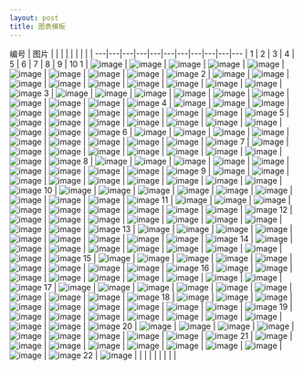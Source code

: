 ```yaml
---
layout: post
title: 图表模板
---
```

编号 | 图片 |  |  |  |  |  |  |  |  | 
---|---|---|---|---|---|---|---|---|---|---
 | 1 | 2 | 3 | 4 | 5 | 6 | 7 | 8 | 9 | 10
1 | ![image](http://xxcczz.github.io/Excel模板-211组可视化图表\编号-(1).jpg) | ![image](http://xxcczz.github.io/Excel模板-211组可视化图表\编号-(2).jpg) | ![image](http://xxcczz.github.io/Excel模板-211组可视化图表\编号-(3).jpg) | ![image](http://xxcczz.github.io/Excel模板-211组可视化图表\编号-(4).jpg) | ![image](http://xxcczz.github.io/Excel模板-211组可视化图表\编号-(5).jpg) | ![image](http://xxcczz.github.io/Excel模板-211组可视化图表\编号-(6).jpg) | ![image](http://xxcczz.github.io/Excel模板-211组可视化图表\编号-(7).jpg) | ![image](http://xxcczz.github.io/Excel模板-211组可视化图表\编号-(8).jpg) | ![image](http://xxcczz.github.io/Excel模板-211组可视化图表\编号-(9).jpg) | ![image](http://xxcczz.github.io/Excel模板-211组可视化图表\编号-(10).jpg)
2 | ![image](http://xxcczz.github.io/Excel模板-211组可视化图表\编号-(11).jpg) | ![image](http://xxcczz.github.io/Excel模板-211组可视化图表\编号-(12).jpg) | ![image](http://xxcczz.github.io/Excel模板-211组可视化图表\编号-(13).jpg) | ![image](http://xxcczz.github.io/Excel模板-211组可视化图表\编号-(14).jpg) | ![image](http://xxcczz.github.io/Excel模板-211组可视化图表\编号-(15).jpg) | ![image](http://xxcczz.github.io/Excel模板-211组可视化图表\编号-(16).jpg) | ![image](http://xxcczz.github.io/Excel模板-211组可视化图表\编号-(17).jpg) | ![image](http://xxcczz.github.io/Excel模板-211组可视化图表\编号-(18).jpg) | ![image](http://xxcczz.github.io/Excel模板-211组可视化图表\编号-(19).jpg) | ![image](http://xxcczz.github.io/Excel模板-211组可视化图表\编号-(20).jpg)
3 | ![image](http://xxcczz.github.io/Excel模板-211组可视化图表\编号-(21).jpg) | ![image](http://xxcczz.github.io/Excel模板-211组可视化图表\编号-(22).jpg) | ![image](http://xxcczz.github.io/Excel模板-211组可视化图表\编号-(23).jpg) | ![image](http://xxcczz.github.io/Excel模板-211组可视化图表\编号-(24).jpg) | ![image](http://xxcczz.github.io/Excel模板-211组可视化图表\编号-(25).jpg) | ![image](http://xxcczz.github.io/Excel模板-211组可视化图表\编号-(26).jpg) | ![image](http://xxcczz.github.io/Excel模板-211组可视化图表\编号-(27).jpg) | ![image](http://xxcczz.github.io/Excel模板-211组可视化图表\编号-(28).jpg) | ![image](http://xxcczz.github.io/Excel模板-211组可视化图表\编号-(29).jpg) | ![image](http://xxcczz.github.io/Excel模板-211组可视化图表\编号-(30).jpg)
4 | ![image](http://xxcczz.github.io/Excel模板-211组可视化图表\编号-(31).jpg) | ![image](http://xxcczz.github.io/Excel模板-211组可视化图表\编号-(32).jpg) | ![image](http://xxcczz.github.io/Excel模板-211组可视化图表\编号-(33).jpg) | ![image](http://xxcczz.github.io/Excel模板-211组可视化图表\编号-(34).jpg) | ![image](http://xxcczz.github.io/Excel模板-211组可视化图表\编号-(35).jpg) | ![image](http://xxcczz.github.io/Excel模板-211组可视化图表\编号-(36).jpg) | ![image](http://xxcczz.github.io/Excel模板-211组可视化图表\编号-(37).jpg) | ![image](http://xxcczz.github.io/Excel模板-211组可视化图表\编号-(38).jpg) | ![image](http://xxcczz.github.io/Excel模板-211组可视化图表\编号-(39).jpg) | ![image](http://xxcczz.github.io/Excel模板-211组可视化图表\编号-(40).jpg)
5 | ![image](http://xxcczz.github.io/Excel模板-211组可视化图表\编号-(41).jpg) | ![image](http://xxcczz.github.io/Excel模板-211组可视化图表\编号-(42).jpg) | ![image](http://xxcczz.github.io/Excel模板-211组可视化图表\编号-(43).jpg) | ![image](http://xxcczz.github.io/Excel模板-211组可视化图表\编号-(44).jpg) | ![image](http://xxcczz.github.io/Excel模板-211组可视化图表\编号-(45).jpg) | ![image](http://xxcczz.github.io/Excel模板-211组可视化图表\编号-(46).jpg) | ![image](http://xxcczz.github.io/Excel模板-211组可视化图表\编号-(47).jpg) | ![image](http://xxcczz.github.io/Excel模板-211组可视化图表\编号-(48).jpg) | ![image](http://xxcczz.github.io/Excel模板-211组可视化图表\编号-(49).jpg) | ![image](http://xxcczz.github.io/Excel模板-211组可视化图表\编号-(50).jpg)
6 | ![image](http://xxcczz.github.io/Excel模板-211组可视化图表\编号-(51).jpg) | ![image](http://xxcczz.github.io/Excel模板-211组可视化图表\编号-(52).jpg) | ![image](http://xxcczz.github.io/Excel模板-211组可视化图表\编号-(53).jpg) | ![image](http://xxcczz.github.io/Excel模板-211组可视化图表\编号-(54).jpg) | ![image](http://xxcczz.github.io/Excel模板-211组可视化图表\编号-(55).jpg) | ![image](http://xxcczz.github.io/Excel模板-211组可视化图表\编号-(56).jpg) | ![image](http://xxcczz.github.io/Excel模板-211组可视化图表\编号-(57).jpg) | ![image](http://xxcczz.github.io/Excel模板-211组可视化图表\编号-(58).jpg) | ![image](http://xxcczz.github.io/Excel模板-211组可视化图表\编号-(59).jpg) | ![image](http://xxcczz.github.io/Excel模板-211组可视化图表\编号-(60).jpg)
7 | ![image](http://xxcczz.github.io/Excel模板-211组可视化图表\编号-(61).jpg) | ![image](http://xxcczz.github.io/Excel模板-211组可视化图表\编号-(62).jpg) | ![image](http://xxcczz.github.io/Excel模板-211组可视化图表\编号-(63).jpg) | ![image](http://xxcczz.github.io/Excel模板-211组可视化图表\编号-(64).jpg) | ![image](http://xxcczz.github.io/Excel模板-211组可视化图表\编号-(65).jpg) | ![image](http://xxcczz.github.io/Excel模板-211组可视化图表\编号-(66).jpg) | ![image](http://xxcczz.github.io/Excel模板-211组可视化图表\编号-(67).jpg) | ![image](http://xxcczz.github.io/Excel模板-211组可视化图表\编号-(68).jpg) | ![image](http://xxcczz.github.io/Excel模板-211组可视化图表\编号-(69).jpg) | ![image](http://xxcczz.github.io/Excel模板-211组可视化图表\编号-(70).jpg)
8 | ![image](http://xxcczz.github.io/Excel模板-211组可视化图表\编号-(71).jpg) | ![image](http://xxcczz.github.io/Excel模板-211组可视化图表\编号-(72).jpg) | ![image](http://xxcczz.github.io/Excel模板-211组可视化图表\编号-(73).jpg) | ![image](http://xxcczz.github.io/Excel模板-211组可视化图表\编号-(74).jpg) | ![image](http://xxcczz.github.io/Excel模板-211组可视化图表\编号-(75).jpg) | ![image](http://xxcczz.github.io/Excel模板-211组可视化图表\编号-(76).jpg) | ![image](http://xxcczz.github.io/Excel模板-211组可视化图表\编号-(77).jpg) | ![image](http://xxcczz.github.io/Excel模板-211组可视化图表\编号-(78).jpg) | ![image](http://xxcczz.github.io/Excel模板-211组可视化图表\编号-(79).jpg) | ![image](http://xxcczz.github.io/Excel模板-211组可视化图表\编号-(80).jpg)
9 | ![image](http://xxcczz.github.io/Excel模板-211组可视化图表\编号-(81).jpg) | ![image](http://xxcczz.github.io/Excel模板-211组可视化图表\编号-(82).jpg) | ![image](http://xxcczz.github.io/Excel模板-211组可视化图表\编号-(83).jpg) | ![image](http://xxcczz.github.io/Excel模板-211组可视化图表\编号-(84).jpg) | ![image](http://xxcczz.github.io/Excel模板-211组可视化图表\编号-(85).jpg) | ![image](http://xxcczz.github.io/Excel模板-211组可视化图表\编号-(86).jpg) | ![image](http://xxcczz.github.io/Excel模板-211组可视化图表\编号-(87).jpg) | ![image](http://xxcczz.github.io/Excel模板-211组可视化图表\编号-(88).jpg) | ![image](http://xxcczz.github.io/Excel模板-211组可视化图表\编号-(89).jpg) | ![image](http://xxcczz.github.io/Excel模板-211组可视化图表\编号-(90).jpg)
10 | ![image](http://xxcczz.github.io/Excel模板-211组可视化图表\编号-(91).jpg) | ![image](http://xxcczz.github.io/Excel模板-211组可视化图表\编号-(92).jpg) | ![image](http://xxcczz.github.io/Excel模板-211组可视化图表\编号-(93).jpg) | ![image](http://xxcczz.github.io/Excel模板-211组可视化图表\编号-(94).jpg) | ![image](http://xxcczz.github.io/Excel模板-211组可视化图表\编号-(95).jpg) | ![image](http://xxcczz.github.io/Excel模板-211组可视化图表\编号-(96).jpg) | ![image](http://xxcczz.github.io/Excel模板-211组可视化图表\编号-(97).jpg) | ![image](http://xxcczz.github.io/Excel模板-211组可视化图表\编号-(98).jpg) | ![image](http://xxcczz.github.io/Excel模板-211组可视化图表\编号-(99).jpg) | ![image](http://xxcczz.github.io/Excel模板-211组可视化图表\编号-(100).jpg)
11 | ![image](http://xxcczz.github.io/Excel模板-211组可视化图表\编号-(101).jpg) | ![image](http://xxcczz.github.io/Excel模板-211组可视化图表\编号-(102).jpg) | ![image](http://xxcczz.github.io/Excel模板-211组可视化图表\编号-(103).jpg) | ![image](http://xxcczz.github.io/Excel模板-211组可视化图表\编号-(104).jpg) | ![image](http://xxcczz.github.io/Excel模板-211组可视化图表\编号-(105).jpg) | ![image](http://xxcczz.github.io/Excel模板-211组可视化图表\编号-(106).jpg) | ![image](http://xxcczz.github.io/Excel模板-211组可视化图表\编号-(107).jpg) | ![image](http://xxcczz.github.io/Excel模板-211组可视化图表\编号-(108).jpg) | ![image](http://xxcczz.github.io/Excel模板-211组可视化图表\编号-(109).jpg) | ![image](http://xxcczz.github.io/Excel模板-211组可视化图表\编号-(110).jpg)
12 | ![image](http://xxcczz.github.io/Excel模板-211组可视化图表\编号-(111).jpg) | ![image](http://xxcczz.github.io/Excel模板-211组可视化图表\编号-(112).jpg) | ![image](http://xxcczz.github.io/Excel模板-211组可视化图表\编号-(113).jpg) | ![image](http://xxcczz.github.io/Excel模板-211组可视化图表\编号-(114).jpg) | ![image](http://xxcczz.github.io/Excel模板-211组可视化图表\编号-(115).jpg) | ![image](http://xxcczz.github.io/Excel模板-211组可视化图表\编号-(116).jpg) | ![image](http://xxcczz.github.io/Excel模板-211组可视化图表\编号-(117).jpg) | ![image](http://xxcczz.github.io/Excel模板-211组可视化图表\编号-(118).jpg) | ![image](http://xxcczz.github.io/Excel模板-211组可视化图表\编号-(119).jpg) | ![image](http://xxcczz.github.io/Excel模板-211组可视化图表\编号-(120).jpg)
13 | ![image](http://xxcczz.github.io/Excel模板-211组可视化图表\编号-(121).jpg) | ![image](http://xxcczz.github.io/Excel模板-211组可视化图表\编号-(122).jpg) | ![image](http://xxcczz.github.io/Excel模板-211组可视化图表\编号-(123).jpg) | ![image](http://xxcczz.github.io/Excel模板-211组可视化图表\编号-(124).jpg) | ![image](http://xxcczz.github.io/Excel模板-211组可视化图表\编号-(125).jpg) | ![image](http://xxcczz.github.io/Excel模板-211组可视化图表\编号-(126).jpg) | ![image](http://xxcczz.github.io/Excel模板-211组可视化图表\编号-(127).jpg) | ![image](http://xxcczz.github.io/Excel模板-211组可视化图表\编号-(128).jpg) | ![image](http://xxcczz.github.io/Excel模板-211组可视化图表\编号-(129).jpg) | ![image](http://xxcczz.github.io/Excel模板-211组可视化图表\编号-(130).jpg)
14 | ![image](http://xxcczz.github.io/Excel模板-211组可视化图表\编号-(131).jpg) | ![image](http://xxcczz.github.io/Excel模板-211组可视化图表\编号-(132).jpg) | ![image](http://xxcczz.github.io/Excel模板-211组可视化图表\编号-(133).jpg) | ![image](http://xxcczz.github.io/Excel模板-211组可视化图表\编号-(134).jpg) | ![image](http://xxcczz.github.io/Excel模板-211组可视化图表\编号-(135).jpg) | ![image](http://xxcczz.github.io/Excel模板-211组可视化图表\编号-(136).jpg) | ![image](http://xxcczz.github.io/Excel模板-211组可视化图表\编号-(137).jpg) | ![image](http://xxcczz.github.io/Excel模板-211组可视化图表\编号-(138).jpg) | ![image](http://xxcczz.github.io/Excel模板-211组可视化图表\编号-(139).jpg) | ![image](http://xxcczz.github.io/Excel模板-211组可视化图表\编号-(140).jpg)
15 | ![image](http://xxcczz.github.io/Excel模板-211组可视化图表\编号-(141).jpg) | ![image](http://xxcczz.github.io/Excel模板-211组可视化图表\编号-(142).jpg) | ![image](http://xxcczz.github.io/Excel模板-211组可视化图表\编号-(143).jpg) | ![image](http://xxcczz.github.io/Excel模板-211组可视化图表\编号-(144).jpg) | ![image](http://xxcczz.github.io/Excel模板-211组可视化图表\编号-(145).jpg) | ![image](http://xxcczz.github.io/Excel模板-211组可视化图表\编号-(146).jpg) | ![image](http://xxcczz.github.io/Excel模板-211组可视化图表\编号-(147).jpg) | ![image](http://xxcczz.github.io/Excel模板-211组可视化图表\编号-(148).jpg) | ![image](http://xxcczz.github.io/Excel模板-211组可视化图表\编号-(149).jpg) | ![image](http://xxcczz.github.io/Excel模板-211组可视化图表\编号-(150).jpg)
16 | ![image](http://xxcczz.github.io/Excel模板-211组可视化图表\编号-(151).jpg) | ![image](http://xxcczz.github.io/Excel模板-211组可视化图表\编号-(152).jpg) | ![image](http://xxcczz.github.io/Excel模板-211组可视化图表\编号-(153).jpg) | ![image](http://xxcczz.github.io/Excel模板-211组可视化图表\编号-(154).jpg) | ![image](http://xxcczz.github.io/Excel模板-211组可视化图表\编号-(155).jpg) | ![image](http://xxcczz.github.io/Excel模板-211组可视化图表\编号-(156).jpg) | ![image](http://xxcczz.github.io/Excel模板-211组可视化图表\编号-(157).jpg) | ![image](http://xxcczz.github.io/Excel模板-211组可视化图表\编号-(158).jpg) | ![image](http://xxcczz.github.io/Excel模板-211组可视化图表\编号-(159).jpg) | ![image](http://xxcczz.github.io/Excel模板-211组可视化图表\编号-(160).jpg)
17 | ![image](http://xxcczz.github.io/Excel模板-211组可视化图表\编号-(161).jpg) | ![image](http://xxcczz.github.io/Excel模板-211组可视化图表\编号-(162).jpg) | ![image](http://xxcczz.github.io/Excel模板-211组可视化图表\编号-(163).jpg) | ![image](http://xxcczz.github.io/Excel模板-211组可视化图表\编号-(164).jpg) | ![image](http://xxcczz.github.io/Excel模板-211组可视化图表\编号-(165).jpg) | ![image](http://xxcczz.github.io/Excel模板-211组可视化图表\编号-(166).jpg) | ![image](http://xxcczz.github.io/Excel模板-211组可视化图表\编号-(167).jpg) | ![image](http://xxcczz.github.io/Excel模板-211组可视化图表\编号-(168).jpg) | ![image](http://xxcczz.github.io/Excel模板-211组可视化图表\编号-(169).jpg) | ![image](http://xxcczz.github.io/Excel模板-211组可视化图表\编号-(170).jpg)
18 | ![image](http://xxcczz.github.io/Excel模板-211组可视化图表\编号-(171).jpg) | ![image](http://xxcczz.github.io/Excel模板-211组可视化图表\编号-(172).jpg) | ![image](http://xxcczz.github.io/Excel模板-211组可视化图表\编号-(173).jpg) | ![image](http://xxcczz.github.io/Excel模板-211组可视化图表\编号-(174).jpg) | ![image](http://xxcczz.github.io/Excel模板-211组可视化图表\编号-(175).jpg) | ![image](http://xxcczz.github.io/Excel模板-211组可视化图表\编号-(176).jpg) | ![image](http://xxcczz.github.io/Excel模板-211组可视化图表\编号-(177).jpg) | ![image](http://xxcczz.github.io/Excel模板-211组可视化图表\编号-(178).jpg) | ![image](http://xxcczz.github.io/Excel模板-211组可视化图表\编号-(179).jpg) | ![image](http://xxcczz.github.io/Excel模板-211组可视化图表\编号-(180).jpg)
19 | ![image](http://xxcczz.github.io/Excel模板-211组可视化图表\编号-(181).jpg) | ![image](http://xxcczz.github.io/Excel模板-211组可视化图表\编号-(182).jpg) | ![image](http://xxcczz.github.io/Excel模板-211组可视化图表\编号-(183).jpg) | ![image](http://xxcczz.github.io/Excel模板-211组可视化图表\编号-(184).jpg) | ![image](http://xxcczz.github.io/Excel模板-211组可视化图表\编号-(185).jpg) | ![image](http://xxcczz.github.io/Excel模板-211组可视化图表\编号-(186).jpg) | ![image](http://xxcczz.github.io/Excel模板-211组可视化图表\编号-(187).jpg) | ![image](http://xxcczz.github.io/Excel模板-211组可视化图表\编号-(188).jpg) | ![image](http://xxcczz.github.io/Excel模板-211组可视化图表\编号-(189).jpg) | ![image](http://xxcczz.github.io/Excel模板-211组可视化图表\编号-(190).jpg)
20 | ![image](http://xxcczz.github.io/Excel模板-211组可视化图表\编号-(191).jpg) | ![image](http://xxcczz.github.io/Excel模板-211组可视化图表\编号-(192).jpg) | ![image](http://xxcczz.github.io/Excel模板-211组可视化图表\编号-(193).jpg) | ![image](http://xxcczz.github.io/Excel模板-211组可视化图表\编号-(194).jpg) | ![image](http://xxcczz.github.io/Excel模板-211组可视化图表\编号-(195).jpg) | ![image](http://xxcczz.github.io/Excel模板-211组可视化图表\编号-(196).jpg) | ![image](http://xxcczz.github.io/Excel模板-211组可视化图表\编号-(197).jpg) | ![image](http://xxcczz.github.io/Excel模板-211组可视化图表\编号-(198).jpg) | ![image](http://xxcczz.github.io/Excel模板-211组可视化图表\编号-(199).jpg) | ![image](http://xxcczz.github.io/Excel模板-211组可视化图表\编号-(200).jpg)
21 | ![image](http://xxcczz.github.io/Excel模板-211组可视化图表\编号-(201).jpg) | ![image](http://xxcczz.github.io/Excel模板-211组可视化图表\编号-(202).jpg) | ![image](http://xxcczz.github.io/Excel模板-211组可视化图表\编号-(203).jpg) | ![image](http://xxcczz.github.io/Excel模板-211组可视化图表\编号-(204).jpg) | ![image](http://xxcczz.github.io/Excel模板-211组可视化图表\编号-(205).jpg) | ![image](http://xxcczz.github.io/Excel模板-211组可视化图表\编号-(206).jpg) | ![image](http://xxcczz.github.io/Excel模板-211组可视化图表\编号-(207).jpg) | ![image](http://xxcczz.github.io/Excel模板-211组可视化图表\编号-(208).jpg) | ![image](http://xxcczz.github.io/Excel模板-211组可视化图表\编号-(209).jpg) | ![image](http://xxcczz.github.io/Excel模板-211组可视化图表\编号-(210).jpg)
22 | ![image](http://xxcczz.github.io/Excel模板-211组可视化图表\编号-(211).jpg) |  |  |  |  |  |  |  |  | 
